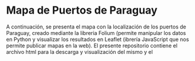 # Mapa de Puertos de Paraguay

A continuación, se presenta el mapa con la localización de los puertos de Paraguay, creado mediante la libreria Folium (permite manipular los datos en Python y visualizar los resultados en Leaflet (ibrería JavaScript que nos permite publicar mapas en la web). El presente repositorio contiene el archivo html para la descarga y visualización del mismo y el 

